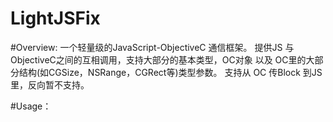 # LightJSFix

#Overview:
一个轻量级的JavaScript-ObjectiveC 通信框架。
提供JS 与 ObjectiveC之间的互相调用，支持大部分的基本类型，OC对象 以及 OC里的大部分结构(如CGSize，NSRange，CGRect等)类型参数。
支持从 OC 传Block 到JS里，反向暂不支持。

#Usage：
